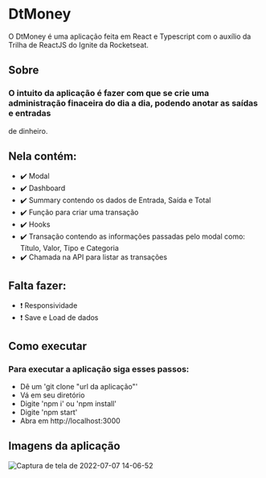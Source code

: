 # DtMoney
O DtMoney é uma aplicação feita em React e Typescript com o auxílio da Trilha de ReactJS do Ignite da Rocketseat. 

## Sobre
### O intuito da aplicação é fazer com que se crie uma administração finaceira do dia a dia, podendo anotar as saídas e entradas 
de dinheiro.

## Nela contém: 
- ✔️ Modal
- ✔️ Dashboard
- ✔️ Summary contendo os dados de Entrada, Saída e Total
- ✔️ Função para criar uma transação
- ✔️ Hooks
- ✔️ Transação contendo as informações passadas pelo modal como: Título, Valor, Tipo e Categoria
- ✔️ Chamada na API para listar as transações

## Falta fazer:
- ❗ Responsividade
- ❗ Save e Load de dados

## Como executar
### Para executar a aplicação siga esses passos:
- Dê um 'git clone "url da aplicação"'
- Vá em seu diretório
- Digite 'npm i' ou 'npm install'
- Digite 'npm start'
- Abra em http://localhost:3000

## Imagens da aplicação
![Captura de tela de 2022-07-07 14-06-52](https://user-images.githubusercontent.com/66082393/177840622-49a7a78a-167b-418e-8422-ec80e3e8b3ad.png)
